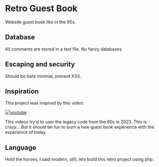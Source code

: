 # Retro Guest Book
Website guest book like in the 90s.

## Database
All comments are stored in a text file. No fancy databases.

## Escaping and security
Should be bare minimal, prevent XSS.

## Inspiration
This project was inspired by this video:

<a href="https://www.youtube.com/watch?v=ZSBYO1BYrDM">![youtube](https://img.youtube.com/vi/ZSBYO1BYrDM/hqdefault.jpg)</a>

This videos try'd to user the legacy code from the 90s in 2023. This is crazy... But it should be fun to burn a new guest book experience with the experience of today.

## Language
Hold the horses, I said modern, still, lets build this retro project using php.
